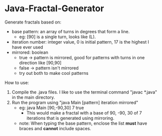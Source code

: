# Java-Fractal-Generator
Generate fractals based on:       
 * base pattern: an array of turns in degrees that form a line.  
    - eg: [90] is a single turn, looks like (L).
 * iteration number: integer value, 0 is initial pattern, 17 is the highest I have ever used
 * mirrored: boolean
    - true -> pattern is mirrored, good for patterns with turns in one direction like [90,90]
    - false -> pattern isn't mirrored
    - try out both to make cool patterns
 
How to use:
  1. Compile the .java files. I like to use the terminal command "javac *.java" in the main directory.
  2. Run the program using "java Main [pattern] iteration mirrored"
      * eg: java Main [90,-90,30] 7 true
        * This would make a fractal with a base of 90, -90, 30 of 7 iterations that is generated using mirroring.
      * note: When typing the base pattern, enclose the list **must** have braces and **cannot** include spaces.
